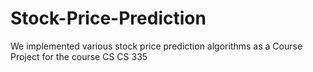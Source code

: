 # Stock-Price-Prediction
We implemented various stock price prediction algorithms as a Course Project for the course CS CS 335
